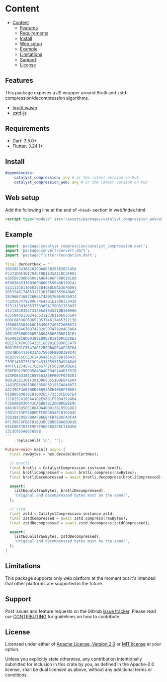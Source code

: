 # Content

* [Content](#content)
  * [Features](#features)
  * [Requirements](#requirements)
  * [Install](#install)
  * [Web setup](#web-setup)
  * [Example](#example)
  * [Limitations](#limitations)
  * [Support](#support)
  * [License](#license)

## Features

This package exposes a JS wrapper around Brotli and zstd compression/decompression algorithms.

* [brotli-wasm](https://www.npmjs.com/package/brotli-wasm)
* [zstd-js](https://www.npmjs.com/package/@oneidentity/zstd-js)

## Requirements

* Dart: 3.5.0+
* Flutter: 3.24.1+

## Install

```yaml
dependencies:
    catalyst_compression: any # or the latest version on Pub
    catalyst_compression_web: any # or the latest version on Pub
```

## Web setup

Add the following line at the end of `<head>` section in web/index.html:

```html
<script type="module" src="/assets/packages/catalyst_compression_web/assets/js/catalyst_compression.js"></script>
```

## Example

```dart
import 'package:catalyst_compression/catalyst_compression.dart';
import 'package:convert/convert.dart';
import 'package:flutter/foundation.dart';

final derCertHex = '''
308202343082019DA00302010202145A
FC371DAF301793CF0B1835A118C2F903
63D5D9300D06092A864886F70D01010B
05003045310B30090603550406130241
553113301106035504080C0A536F6D65
2D53746174653121301F060355040A0C
18496E7465726E657420576964676974
7320507479204C7464301E170D323430
3731313038353733365A170D32353037
31313038353733365A3045310B300906
03550406130241553113301106035504
080C0A536F6D652D5374617465312130
1F060355040A0C18496E7465726E6574
205769646769747320507479204C7464
30819F300D06092A864886F70D010101
050003818D0030818902818100CD28E2
0B157CA70C85433C1689B1D5890EC479
BDD1FFDCC5647AE12BE9BADF4AF20764
CD24BD64130831A57506DFBBDD3E924C
96B259C6CCEDF24D6A25618F0819643C
739F145B733C3C94333E5937B499ADA9
A4FFC127457C7CB557F2F5623DCADEA1
E06F09129DB9584B0AEE949244B3252B
52AFDE5D385C65E563A6EFB07F020301
0001A321301F301D0603551D0E041604
1492EB169818B833588321957A846077
AA239CF3A0300D06092A864886F70D01
010B0500038181002E5F73333CE667E4
172B252416EAA1D2E9681F59943724B4
F366A8B930443CA6B69B12DD9DEBEE9C
8A6307695EE1884DA4B00136195D1D82
23D1C253FF408EDFC8ED03AF1819244C
35D3843855FB9AF86E84FB7636FA3F4A
0FC396F6FB6FD16D3BCEBDE68A8BD81B
E61E8EE7D77E9F7F9804E03EBC31B458
1313C955A667658B
'''
    .replaceAll('\n', '');

Future<void> main() async {
  final rawBytes = hex.decode(derCertHex);

  // brotli
  final brotli = CatalystCompression.instance.brotli;
  final brotliCompressed = await brotli.compress(rawBytes);
  final brotliDecompressed = await brotli.decompress(brotliCompressed);

  assert(
    listEquals(rawBytes, brotliDecompressed),
    'Original and decompressed bytes must be the same!',
  );

  // zstd
  final zstd = CatalystCompression.instance.zstd;
  final zstdCompressed = await zstd.compress(rawBytes);
  final zstdDecompressed = await zstd.decompress(zstdCompressed);

  assert(
    listEquals(rawBytes, zstdDecompressed),
    'Original and decompressed bytes must be the same!',
  );
}
```

## Limitations

This package supports only web platform at the moment but it's intended that other platforms are supported in the future.

## Support

Post issues and feature requests on the GitHub [issue tracker](https://github.com/input-output-hk/catalyst-voices/issues).
Please read our [CONTRIBUTING](https://github.com/input-output-hk/catalyst-voices/blob/main/CONTRIBUTING.md)
for guidelines on how to contribute.

## License

Licensed under either of [Apache License, Version 2.0](https://github.com/input-output-hk/catalyst-voices/blob/main/LICENSE-APACHE)
or [MIT license](https://github.com/input-output-hk/catalyst-voices/blob/main/LICENSE-MIT)
at your option.

Unless you explicitly state otherwise, any contribution intentionally submitted
for inclusion in this crate by you, as defined in the Apache-2.0 license, shall
be dual licensed as above, without any additional terms or conditions.
